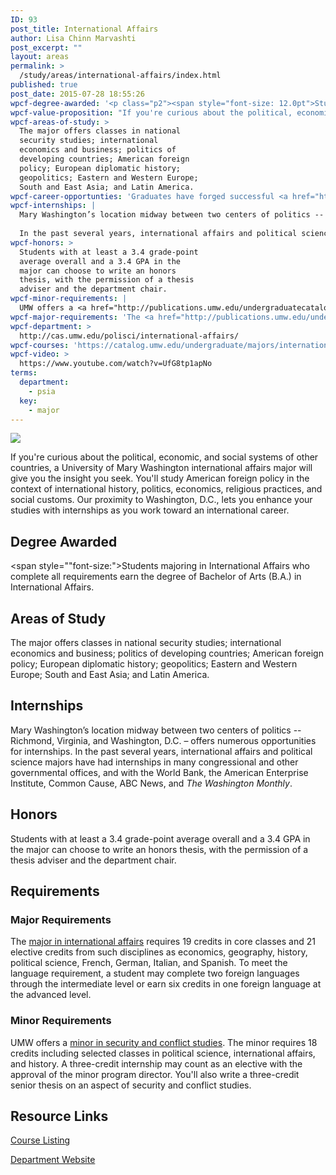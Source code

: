 ```yaml
---
ID: 93
post_title: International Affairs
author: Lisa Chinn Marvashti
post_excerpt: ""
layout: areas
permalink: >
  /study/areas/international-affairs/index.html
published: true
post_date: 2015-07-28 18:55:26
wpcf-degree-awarded: '<p class="p2"><span style="font-size: 12.0pt">Students majoring in International Affairs who complete all requirements earn the degree of Bachelor of Arts (B.A.) in International Affairs.</span></p>'
wpcf-value-proposition: "If you're curious about the political, economic, and social systems of other countries, a University of Mary Washington international affairs major will give you the insight you seek. You'll study American foreign policy in the context of international history, politics, economics, religious practices, and social customs. Our proximity to Washington, D.C., lets you  enhance your studies with internships as you work toward an international career."
wpcf-areas-of-study: >
  The major offers classes in national
  security studies; international
  economics and business; politics of
  developing countries; American foreign
  policy; European diplomatic history;
  geopolitics; Eastern and Western Europe;
  South and East Asia; and Latin America.
wpcf-career-opportunties: 'Graduates have forged successful <a href="http://cas.umw.edu/polisci/about-our-students-and-alumni/recent-careers/">careers</a> in higher education teaching, law, nonprofit organizations, politics, federal and state government, the Peace Corps, national security, journalism, banking, and business. Many have excelled in graduate programs.'
wpcf-internships: |
  Mary Washington’s location midway between two centers of politics -- Richmond, Virginia, and Washington, D.C. – offers  numerous opportunities for internships.
  
  In the past several years, international affairs and political science majors have had internships in many congressional and other governmental offices, and with the World Bank, the American Enterprise Institute, Common Cause, ABC News, and <em>The Washington Monthly</em>.
wpcf-honors: >
  Students with at least a 3.4 grade-point
  average overall and a 3.4 GPA in the
  major can choose to write an honors
  thesis, with the permission of a thesis
  adviser and the department chair.
wpcf-minor-requirements: |
  UMW offers a <a href="http://publications.umw.edu/undergraduatecatalog/courses-of-study/minors/security-and-conflict-studies-minor/">minor in security and conflict studies</a>. The minor requires 18 credits including selected classes in political science, international affairs, and history. A  three-credit internship may count as an elective with the approval of the minor program director. You'll also write a three-credit senior thesis on an aspect of security and conflict studies.
wpcf-major-requirements: 'The <a href="http://publications.umw.edu/undergraduatecatalog/courses-of-study/majors/inaf/">major in international affairs</a> requires 19 credits in core classes and 21 elective credits from such disciplines as economics, geography, history, political science, French, German, Italian, and Spanish. To meet the language requirement, a student may complete two foreign languages through the intermediate level or earn six credits in one foreign language at the advanced level.'
wpcf-department: >
  http://cas.umw.edu/polisci/international-affairs/
wpcf-courses: 'https://catalog.umw.edu/undergraduate/majors/international-affairs/#requirementstext'
wpcf-video: >
  https://www.youtube.com/watch?v=UfG8tp1apNo
terms:
  department:
    - psia
  key:
    - major
---
```


<!-- Types Custom Fields: -->

<!-- video -->
[![](https://i.ytimg.com/vi/UfG8tp1apNo/hqdefault.jpg)](https://www.youtube.com/watch?v=UfG8tp1apNo)
<!-- End video -->

<!-- value-proposition -->
If you\'re curious about the political, economic, and social systems of other countries, a University of Mary Washington international affairs major will give you the insight you seek. You\'ll study American foreign policy in the context of international history, politics, economics, religious practices, and social customs. Our proximity to Washington, D.C., lets you enhance your studies with internships as you work toward an international career.
<!-- End value-proposition -->

<!-- degree-awarded -->
## Degree Awarded
<span style=""font-size:">Students majoring in International Affairs who complete all requirements earn the degree of Bachelor of Arts (B.A.) in International Affairs.</span>
<!-- End degree-awarded -->
<!-- areas-of-study -->
## Areas of Study
The major offers classes in national security studies; international economics and business; politics of developing countries; American foreign policy; European diplomatic history; geopolitics; Eastern and Western Europe; South and East Asia; and Latin America.
<!-- End areas-of-study -->

<!-- internships -->
## Internships
Mary Washington’s location midway between two centers of politics -- Richmond, Virginia, and Washington, D.C. – offers numerous opportunities for internships. In the past several years, international affairs and political science majors have had internships in many congressional and other governmental offices, and with the World Bank, the American Enterprise Institute, Common Cause, ABC News, and *The Washington Monthly*.
<!-- End internships -->

<!-- honors -->
## Honors
Students with at least a 3.4 grade-point average overall and a 3.4 GPA in the major can choose to write an honors thesis, with the permission of a thesis adviser and the department chair.
<!-- End honors -->

<!-- requirements -->
## Requirements

<!-- major-requirements -->
### Major Requirements
The [major in international affairs]("http://publications.umw.edu/undergraduatecatalog/courses-of-study/majors/inaf/") requires 19 credits in core classes and 21 elective credits from such disciplines as economics, geography, history, political science, French, German, Italian, and Spanish. To meet the language requirement, a student may complete two foreign languages through the intermediate level or earn six credits in one foreign language at the advanced level.
<!-- End major-requirements -->

<!-- minor-requirements -->
### Minor Requirements
UMW offers a [minor in security and conflict studies]("http://publications.umw.edu/undergraduatecatalog/courses-of-study/minors/security-and-conflict-studies-minor/"). The minor requires 18 credits including selected classes in political science, international affairs, and history. A three-credit internship may count as an elective with the approval of the minor program director. You\'ll also write a three-credit senior thesis on an aspect of security and conflict studies.
<!-- End minor-requirements -->

<!-- End requirements -->

<!-- resource-links -->
## Resource Links

<!-- courses -->
[Course Listing](https://catalog.umw.edu/undergraduate/majors/international-affairs/#requirementstext)

<!-- End courses -->


<!-- department -->
[Department Website](http://cas.umw.edu/polisci/international-affairs/)

<!-- End department -->

<!-- End resource-links -->

<!-- End Types Custom Fields -->